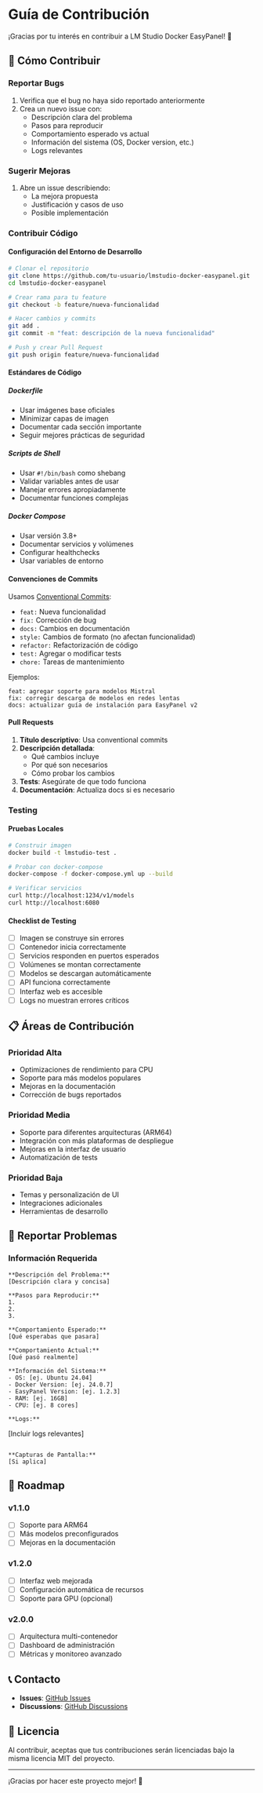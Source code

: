 # Guía de Contribución

¡Gracias por tu interés en contribuir a LM Studio Docker EasyPanel! 🎉

## 🤝 Cómo Contribuir

### Reportar Bugs
1. Verifica que el bug no haya sido reportado anteriormente
2. Crea un nuevo issue con:
   - Descripción clara del problema
   - Pasos para reproducir
   - Comportamiento esperado vs actual
   - Información del sistema (OS, Docker version, etc.)
   - Logs relevantes

### Sugerir Mejoras
1. Abre un issue describiendo:
   - La mejora propuesta
   - Justificación y casos de uso
   - Posible implementación

### Contribuir Código

#### Configuración del Entorno de Desarrollo
```bash
# Clonar el repositorio
git clone https://github.com/tu-usuario/lmstudio-docker-easypanel.git
cd lmstudio-docker-easypanel

# Crear rama para tu feature
git checkout -b feature/nueva-funcionalidad

# Hacer cambios y commits
git add .
git commit -m "feat: descripción de la nueva funcionalidad"

# Push y crear Pull Request
git push origin feature/nueva-funcionalidad
```

#### Estándares de Código

##### Dockerfile
- Usar imágenes base oficiales
- Minimizar capas de imagen
- Documentar cada sección importante
- Seguir mejores prácticas de seguridad

##### Scripts de Shell
- Usar `#!/bin/bash` como shebang
- Validar variables antes de usar
- Manejar errores apropiadamente
- Documentar funciones complejas

##### Docker Compose
- Usar versión 3.8+
- Documentar servicios y volúmenes
- Configurar healthchecks
- Usar variables de entorno

#### Convenciones de Commits
Usamos [Conventional Commits](https://www.conventionalcommits.org/):

- `feat:` Nueva funcionalidad
- `fix:` Corrección de bug
- `docs:` Cambios en documentación
- `style:` Cambios de formato (no afectan funcionalidad)
- `refactor:` Refactorización de código
- `test:` Agregar o modificar tests
- `chore:` Tareas de mantenimiento

Ejemplos:
```
feat: agregar soporte para modelos Mistral
fix: corregir descarga de modelos en redes lentas
docs: actualizar guía de instalación para EasyPanel v2
```

#### Pull Requests
1. **Título descriptivo**: Usa conventional commits
2. **Descripción detallada**:
   - Qué cambios incluye
   - Por qué son necesarios
   - Cómo probar los cambios
3. **Tests**: Asegúrate de que todo funciona
4. **Documentación**: Actualiza docs si es necesario

### Testing

#### Pruebas Locales
```bash
# Construir imagen
docker build -t lmstudio-test .

# Probar con docker-compose
docker-compose -f docker-compose.yml up --build

# Verificar servicios
curl http://localhost:1234/v1/models
curl http://localhost:6080
```

#### Checklist de Testing
- [ ] Imagen se construye sin errores
- [ ] Contenedor inicia correctamente
- [ ] Servicios responden en puertos esperados
- [ ] Volúmenes se montan correctamente
- [ ] Modelos se descargan automáticamente
- [ ] API funciona correctamente
- [ ] Interfaz web es accesible
- [ ] Logs no muestran errores críticos

## 📋 Áreas de Contribución

### Prioridad Alta
- Optimizaciones de rendimiento para CPU
- Soporte para más modelos populares
- Mejoras en la documentación
- Corrección de bugs reportados

### Prioridad Media
- Soporte para diferentes arquitecturas (ARM64)
- Integración con más plataformas de despliegue
- Mejoras en la interfaz de usuario
- Automatización de tests

### Prioridad Baja
- Temas y personalización de UI
- Integraciones adicionales
- Herramientas de desarrollo

## 🐛 Reportar Problemas

### Información Requerida
```
**Descripción del Problema:**
[Descripción clara y concisa]

**Pasos para Reproducir:**
1. 
2. 
3. 

**Comportamiento Esperado:**
[Qué esperabas que pasara]

**Comportamiento Actual:**
[Qué pasó realmente]

**Información del Sistema:**
- OS: [ej. Ubuntu 24.04]
- Docker Version: [ej. 24.0.7]
- EasyPanel Version: [ej. 1.2.3]
- RAM: [ej. 16GB]
- CPU: [ej. 8 cores]

**Logs:**
```
[Incluir logs relevantes]
```

**Capturas de Pantalla:**
[Si aplica]
```

## 🎯 Roadmap

### v1.1.0
- [ ] Soporte para ARM64
- [ ] Más modelos preconfigurados
- [ ] Mejoras en la documentación

### v1.2.0
- [ ] Interfaz web mejorada
- [ ] Configuración automática de recursos
- [ ] Soporte para GPU (opcional)

### v2.0.0
- [ ] Arquitectura multi-contenedor
- [ ] Dashboard de administración
- [ ] Métricas y monitoreo avanzado

## 📞 Contacto

- **Issues**: [GitHub Issues](https://github.com/tu-usuario/lmstudio-docker-easypanel/issues)
- **Discussions**: [GitHub Discussions](https://github.com/tu-usuario/lmstudio-docker-easypanel/discussions)

## 📄 Licencia

Al contribuir, aceptas que tus contribuciones serán licenciadas bajo la misma licencia MIT del proyecto.

---

¡Gracias por hacer este proyecto mejor! 🚀